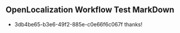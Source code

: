 ## OpenLocalization Workflow Test MarkDown
* 3db4be65-b3e6-49f2-885e-c0e66f6c067f thanks!

<!--HONumber=Jul16_HO4-->


